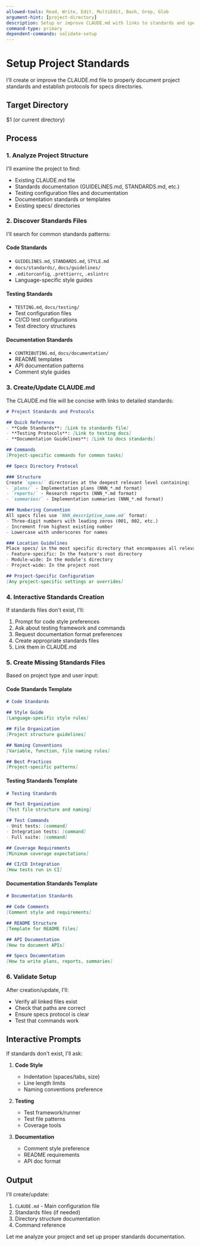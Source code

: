 ```yaml
---
allowed-tools: Read, Write, Edit, MultiEdit, Bash, Grep, Glob
argument-hint: [project-directory]
description: Setup or improve CLAUDE.md with links to standards and specs directory protocols
command-type: primary
dependent-commands: validate-setup
---
```


# Setup Project Standards

I'll create or improve the CLAUDE.md file to properly document project standards and establish protocols for specs directories.

## Target Directory
$1 (or current directory)

## Process

### 1. Analyze Project Structure
I'll examine the project to find:
- Existing CLAUDE.md file
- Standards documentation (GUIDELINES.md, STANDARDS.md, etc.)
- Testing configuration files and documentation
- Documentation standards or templates
- Existing specs/ directories

### 2. Discover Standards Files
I'll search for common standards patterns:

#### Code Standards
- `GUIDELINES.md`, `STANDARDS.md`, `STYLE.md`
- `docs/standards/`, `docs/guidelines/`
- `.editorconfig`, `.prettierrc`, `.eslintrc`
- Language-specific style guides

#### Testing Standards
- `TESTING.md`, `docs/testing/`
- Test configuration files
- CI/CD test configurations
- Test directory structures

#### Documentation Standards
- `CONTRIBUTING.md`, `docs/documentation/`
- README templates
- API documentation patterns
- Comment style guides

### 3. Create/Update CLAUDE.md
The CLAUDE.md file will be concise with links to detailed standards:

```markdown
# Project Standards and Protocols

## Quick Reference
- **Code Standards**: [Link to standards file]
- **Testing Protocols**: [Link to testing docs]
- **Documentation Guidelines**: [Link to docs standards]

## Commands
[Project-specific commands for common tasks]

## Specs Directory Protocol

### Structure
Create `specs/` directories at the deepest relevant level containing:
- `plans/` - Implementation plans (NNN_*.md format)
- `reports/` - Research reports (NNN_*.md format)
- `summaries/` - Implementation summaries (NNN_*.md format)

### Numbering Convention
All specs files use `NNN_descriptive_name.md` format:
- Three-digit numbers with leading zeros (001, 002, etc.)
- Increment from highest existing number
- Lowercase with underscores for names

### Location Guidelines
Place specs/ in the most specific directory that encompasses all relevant files:
- Feature-specific: In the feature's root directory
- Module-wide: In the module's directory
- Project-wide: In the project root

## Project-Specific Configuration
[Any project-specific settings or overrides]
```

### 4. Interactive Standards Creation
If standards files don't exist, I'll:
1. Prompt for code style preferences
2. Ask about testing framework and commands
3. Request documentation format preferences
4. Create appropriate standards files
5. Link them in CLAUDE.md

### 5. Create Missing Standards Files
Based on project type and user input:

#### Code Standards Template
```markdown
# Code Standards

## Style Guide
[Language-specific style rules]

## File Organization
[Project structure guidelines]

## Naming Conventions
[Variable, function, file naming rules]

## Best Practices
[Project-specific patterns]
```

#### Testing Standards Template
```markdown
# Testing Standards

## Test Organization
[Test file structure and naming]

## Test Commands
- Unit tests: [command]
- Integration tests: [command]
- Full suite: [command]

## Coverage Requirements
[Minimum coverage expectations]

## CI/CD Integration
[How tests run in CI]
```

#### Documentation Standards Template
```markdown
# Documentation Standards

## Code Comments
[Comment style and requirements]

## README Structure
[Template for README files]

## API Documentation
[How to document APIs]

## Specs Documentation
[How to write plans, reports, summaries]
```

### 6. Validate Setup
After creation/update, I'll:
- Verify all linked files exist
- Check that paths are correct
- Ensure specs protocol is clear
- Test that commands work

## Interactive Prompts

If standards don't exist, I'll ask:

1. **Code Style**
   - Indentation (spaces/tabs, size)
   - Line length limits
   - Naming conventions preference

2. **Testing**
   - Test framework/runner
   - Test file patterns
   - Coverage tools

3. **Documentation**
   - Comment style preference
   - README requirements
   - API doc format

## Output

I'll create/update:
1. `CLAUDE.md` - Main configuration file
2. Standards files (if needed)
3. Directory structure documentation
4. Command reference

Let me analyze your project and set up proper standards documentation.